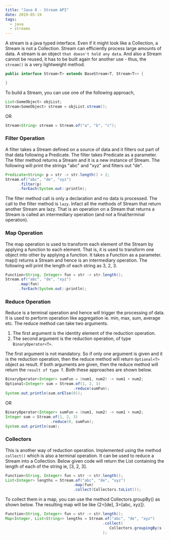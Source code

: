 ```yaml
---
title: "Java 8 - Stream API"
date: 2019-05-19
tags: 
  - java
  - streams
---
```


A stream is a java typed interface. Even if it might look like a Collection, a Stream is not a Collection. Stream can efficiently process large amounts of data. A stream is an object `that doesn't hold any data`. And also a Stream cannot be reused, it has to be built again for another use - thus, the `stream()` is a very lightweight method.

```java
public interface Stream<T> extends BaseStream<T, Stream<T>> {

}
```

To build a Stream, you can use one of the following approach,

```java
List<SomeObject> objList;
Stream<SomeObject> stream = objList.stream();
```

OR

```java
Stream<String> stream = Stream.of("a", "b", "c");
```

### Filter Operation

A filter takes a Stream defined on a source of data and it filters out part of that data following a Predicate. The filter takes Predicate as a parameter. The filter method returns a Stream and it is a new instance of Stream. The following will print the strings "abc" and "xyz" and filters out "de".

```java
Predicate<String> p = str -> str.length() > 2;
Stream.of("abc", "de", "xyz")
      .filter(p)
      .forEach(System.out::println);
```

The filter method call is only a declaration and no data is processed. The call to the filter method is `lazy`. Infact all the methods of Stream that return another Stream are lazy. That is an operation on a Stream that returns a Stream is called an intermediary operation (and not a final/terminal operation).

### Map Operation

The map operation is used to transform each element of the Stream by applying a function to each element. That is, it is used to transform one object into other by applying a function. It takes a Function as a parameter. map() returns a Stream and hence is an intermediary operation. The following will print the length of each string as 3, 2, 3.

```java
Function<String, Integer> fun = str -> str.length();
Stream.of("abc", "de", "xyz")
      .map(fun)
      .forEach(System.out::println);
```

### Reduce Operation

Reduce is a terminal operation and hence will trigger the processing of data. It is used to perform operation like aggregation ie. min, max, sum, average etc. The reduce method can take two arguments.
1. The first argument is the identity element of the reduction operation.
2. The second argument is the reduction operation, of type `BinaryOperator<T>`.

The first argument is not mandatory. So if only one argument is given and it is the reduction operation, then the reduce method will return `Optional<T>` object as result. If both arguments are given, then the reduce method will return the `result of type T`. Both these approaches are shown below.

```java
BinaryOperator<Integer> sumFun = (num1, num2) -> num1 + num2;
Optional<Integer> sum = Stream.of(1, 2, 3)
                              .reduce(sumFun);
System.out.println(sum.orElse(0));
```

OR

```java
BinaryOperator<Integer> sumFun = (num1, num2) -> num1 + num2;
Integer sum = Stream.of(1, 2, 3)
                    .reduce(0, sumFun);
System.out.println(sum);
```

### Collectors

This is another way of reduction operation. Implemented using the method `collect()` which is also a terminal operation. It can be used to reduce a Stream into a Collection. Below given code will return the List containing the length of each of the string ie, [3, 2, 3].

```java
Function<String, Integer> fun = str -> str.length();
List<Integer> lengths = Stream.of("abc", "de", "xyz")
                              .map(fun)
                              .collect(Collectors.toList());
```

To collect them in a map, you can use the method Collectors.groupBy() as shown below. The resulting map will be like {2=[de], 3=[abc, xyz]}.

```java
Function<String, Integer> fun = str -> str.length();
Map<Integer, List<String>> lengths = Stream.of("abc", "de", "xyz")
                                           .collect(
                                              Collectors.groupingBy(s -> s.length())
                                           );
```
